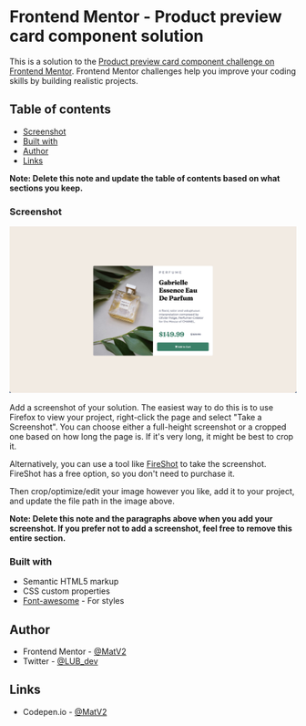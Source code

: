 # Frontend Mentor - Product preview card component solution

This is a solution to the [Product preview card component challenge on Frontend Mentor](https://www.frontendmentor.io/challenges/product-preview-card-component-GO7UmttRfa). Frontend Mentor challenges help you improve your coding skills by building realistic projects. 

## Table of contents

- [Screenshot](#screenshot)
- [Built with](#built-with)
- [Author](#author)
- [Links](#links)

**Note: Delete this note and update the table of contents based on what sections you keep.**

### Screenshot

![](./screenshot.jpg)

Add a screenshot of your solution. The easiest way to do this is to use Firefox to view your project, right-click the page and select "Take a Screenshot". You can choose either a full-height screenshot or a cropped one based on how long the page is. If it's very long, it might be best to crop it.

Alternatively, you can use a tool like [FireShot](https://getfireshot.com/) to take the screenshot. FireShot has a free option, so you don't need to purchase it. 

Then crop/optimize/edit your image however you like, add it to your project, and update the file path in the image above.

**Note: Delete this note and the paragraphs above when you add your screenshot. If you prefer not to add a screenshot, feel free to remove this entire section.**

### Built with

- Semantic HTML5 markup
- CSS custom properties
- [Font-awesome](https://fontawesome.com/) - For styles

## Author

- Frontend Mentor - [@MatV2](https://www.frontendmentor.io/profile/MatV2)
- Twitter - [@LUB_dev](https://www.twitter.com/lub_dev)

## Links

- Codepen.io - [@MatV2](https://codepen.io/MatV2/pen/yLqOJmV)

